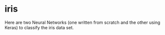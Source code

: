 # iris

Here are two Neural Networks (one written from scratch and the other using Keras) to classify the iris data set. 
